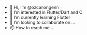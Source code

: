 - 👋 Hi, I’m @ozcanongenn
- 👀 I’m interested in Flutter/Dart and C
- 🌱 I’m currently learning Flutter
- 💞️ I’m looking to collaborate on ...
- 📫 How to reach me ...

<!---
ozcanongenn/ozcanongenn is a ✨ special ✨ repository because its `README.md` (this file) appears on your GitHub profile.
